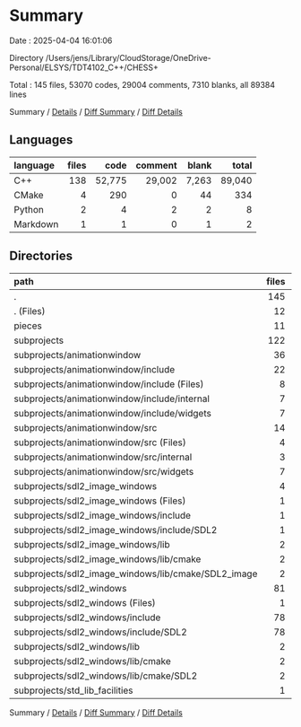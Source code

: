 # Summary

Date : 2025-04-04 16:01:06

Directory /Users/jens/Library/CloudStorage/OneDrive-Personal/ELSYS/TDT4102_C++/CHESS+

Total : 145 files,  53070 codes, 29004 comments, 7310 blanks, all 89384 lines

Summary / [Details](details.md) / [Diff Summary](diff.md) / [Diff Details](diff-details.md)

## Languages
| language | files | code | comment | blank | total |
| :--- | ---: | ---: | ---: | ---: | ---: |
| C++ | 138 | 52,775 | 29,002 | 7,263 | 89,040 |
| CMake | 4 | 290 | 0 | 44 | 334 |
| Python | 2 | 4 | 2 | 2 | 8 |
| Markdown | 1 | 1 | 0 | 1 | 2 |

## Directories
| path | files | code | comment | blank | total |
| :--- | ---: | ---: | ---: | ---: | ---: |
| . | 145 | 53,070 | 29,004 | 7,310 | 89,384 |
| . (Files) | 12 | 420 | 41 | 69 | 530 |
| pieces | 11 | 200 | 22 | 36 | 258 |
| subprojects | 122 | 52,450 | 28,941 | 7,205 | 88,596 |
| subprojects/animationwindow | 36 | 25,007 | 6,327 | 2,967 | 34,301 |
| subprojects/animationwindow/include | 22 | 23,921 | 6,264 | 2,797 | 32,982 |
| subprojects/animationwindow/include (Files) | 8 | 548 | 37 | 62 | 647 |
| subprojects/animationwindow/include/internal | 7 | 23,196 | 6,227 | 2,716 | 32,139 |
| subprojects/animationwindow/include/widgets | 7 | 177 | 0 | 19 | 196 |
| subprojects/animationwindow/src | 14 | 1,086 | 63 | 170 | 1,319 |
| subprojects/animationwindow/src (Files) | 4 | 402 | 46 | 95 | 543 |
| subprojects/animationwindow/src/internal | 3 | 477 | 12 | 21 | 510 |
| subprojects/animationwindow/src/widgets | 7 | 207 | 5 | 54 | 266 |
| subprojects/sdl2_image_windows | 4 | 204 | 1,994 | 94 | 2,292 |
| subprojects/sdl2_image_windows (Files) | 1 | 2 | 1 | 1 | 4 |
| subprojects/sdl2_image_windows/include | 1 | 108 | 1,993 | 73 | 2,174 |
| subprojects/sdl2_image_windows/include/SDL2 | 1 | 108 | 1,993 | 73 | 2,174 |
| subprojects/sdl2_image_windows/lib | 2 | 94 | 0 | 20 | 114 |
| subprojects/sdl2_image_windows/lib/cmake | 2 | 94 | 0 | 20 | 114 |
| subprojects/sdl2_image_windows/lib/cmake/SDL2_image | 2 | 94 | 0 | 20 | 114 |
| subprojects/sdl2_windows | 81 | 27,143 | 20,574 | 4,115 | 51,832 |
| subprojects/sdl2_windows (Files) | 1 | 2 | 1 | 1 | 4 |
| subprojects/sdl2_windows/include | 78 | 26,945 | 20,573 | 4,090 | 51,608 |
| subprojects/sdl2_windows/include/SDL2 | 78 | 26,945 | 20,573 | 4,090 | 51,608 |
| subprojects/sdl2_windows/lib | 2 | 196 | 0 | 24 | 220 |
| subprojects/sdl2_windows/lib/cmake | 2 | 196 | 0 | 24 | 220 |
| subprojects/sdl2_windows/lib/cmake/SDL2 | 2 | 196 | 0 | 24 | 220 |
| subprojects/std_lib_facilities | 1 | 96 | 46 | 29 | 171 |

Summary / [Details](details.md) / [Diff Summary](diff.md) / [Diff Details](diff-details.md)